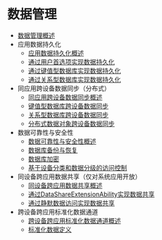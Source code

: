 # 数据管理

- [数据管理概述](data-mgmt-overview.md)
- 应用数据持久化
  - [应用数据持久化概述](app-data-persistence-overview.md)
  - [通过用户首选项实现数据持久化](data-persistence-by-preferences.md)
  - [通过键值型数据库实现数据持久化](data-persistence-by-kv-store.md)
  - [通过关系型数据库实现数据持久化](data-persistence-by-rdb-store.md)
- 同应用跨设备数据同步（分布式）
  - [同应用跨设备数据同步概述](sync-app-data-across-devices-overview.md)
  - [键值型数据库跨设备数据同步](data-sync-of-kv-store.md)
  - [关系型数据库跨设备数据同步](data-sync-of-rdb-store.md)
  - [分布式数据对象跨设备数据同步](data-sync-of-distributed-data-object.md)
- 数据可靠性与安全性
  - [数据可靠性与安全性概述](data-reliability-security-overview.md)
  - [数据库备份与恢复](data-backup-and-restore.md)
  - [数据库加密](data-encryption.md)
  - [基于设备分类和数据分级的访问控制](access-control-by-device-and-data-level.md)
- 同设备跨应用数据共享（仅对系统应用开放）
  - [同设备跨应用数据共享概述](share-device-data-across-apps-overview.md)
  - [通过DataShareExtensionAbility实现数据共享](share-data-by-datashareextensionability.md)
  - [通过静默数据访问实现数据共享](share-data-by-silent-access.md)
- 跨设备跨应用标准化数据通道
  - [跨设备跨应用标准化数据通道概述](unified-data-channel-across-devices-and-apps-overview.md)
  - [标准化数据定义](unified-data-definition.md)